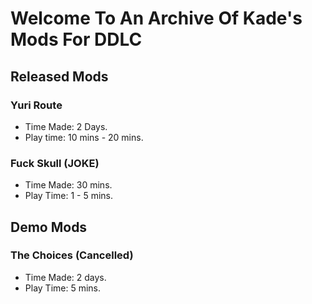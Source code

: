 # Welcome To An Archive Of Kade's Mods For DDLC


## Released Mods
### Yuri Route
* Time Made: 2 Days.
* Play time: 10 mins - 20 mins.

### Fuck Skull (JOKE)
* Time Made: 30 mins.
* Play Time: 1 - 5 mins.
## Demo Mods
### The Choices (Cancelled)
* Time Made: 2 days.
* Play Time: 5 mins.
